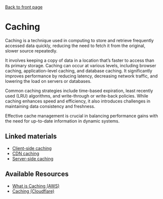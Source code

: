 [Back to front page](backend-software-engineering.md)

# Caching

Caching is a technique used in computing to store and retrieve frequently accessed data quickly, reducing the need to fetch it from the original, slower source repeatedly.

It involves keeping a copy of data in a location that’s faster to access than its primary storage. Caching can occur at various levels, including browser caching, application-level caching, and database caching. It significantly improves performance by reducing latency, decreasing network traffic, and lowering the load on servers or databases.

Common caching strategies include time-based expiration, least recently used (LRU) algorithms, and write-through or write-back policies. While caching enhances speed and efficiency, it also introduces challenges in maintaining data consistency and freshness.

Effective cache management is crucial in balancing performance gains with the need for up-to-date information in dynamic systems.

## Linked materials

- [Client-side caching](client-side-caching.md)
- [CDN caching](cdn-caching.md)
- [Server-side caching](server-side-caching.md)

## Available Resources

- [What is Caching (AWS)](https://aws.amazon.com/caching/)
- [Caching (Cloudflare)](https://www.cloudflare.com/learning/cdn/what-is-caching/)